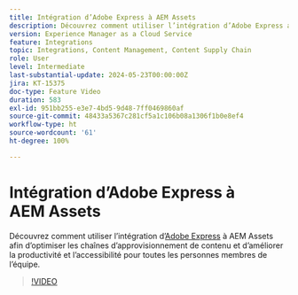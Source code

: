 ```yaml
---
title: Intégration d’Adobe Express à AEM Assets
description: Découvrez comment utiliser l’intégration d’Adobe Express avec AEM Assets afin d’optimiser les chaînes d’approvisionnement de contenu et d’améliorer la productivité et l’accessibilité pour toutes les personnes membres de l’équipe.
version: Experience Manager as a Cloud Service
feature: Integrations
topic: Integrations, Content Management, Content Supply Chain
role: User
level: Intermediate
last-substantial-update: 2024-05-23T00:00:00Z
jira: KT-15375
doc-type: Feature Video
duration: 583
exl-id: 951bb255-e3e7-4bd5-9d48-7ff0469860af
source-git-commit: 48433a5367c281cf5a1c106b08a1306f1b0e8ef4
workflow-type: ht
source-wordcount: '61'
ht-degree: 100%

---
```


# Intégration d’Adobe Express à AEM Assets

Découvrez comment utiliser l’intégration d’[Adobe Express](https://www.adobe.com/fr/express/) à AEM Assets afin d’optimiser les chaînes d’approvisionnement de contenu et d’améliorer la productivité et l’accessibilité pour toutes les personnes membres de l’équipe.

>[!VIDEO](https://video.tv.adobe.com/v/3425193/?learn=on)
